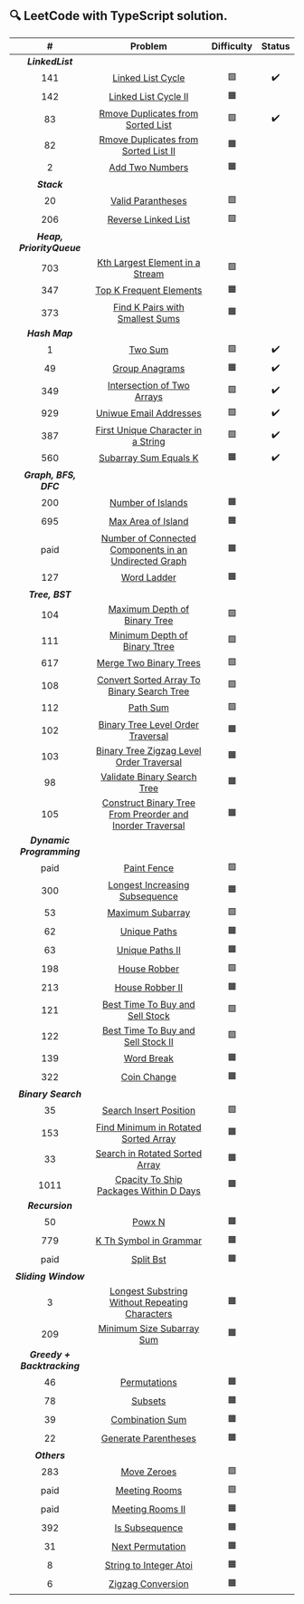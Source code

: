 ## 🔍 LeetCode with TypeScript solution.

|              #              |                                                                        Problem                                                                        |   Difficulty    |       Status       |
| :-------------------------: | :---------------------------------------------------------------------------------------------------------------------------------------------------: | :-------------: | :----------------: |
|      **_LinkedList_**       |                                                                                                                                                       |                 |                    |
|             141             |                                         [Linked List Cycle](https://leetcode.com/problems/linked-list-cycle/)                                         | :green_square:  | :heavy_check_mark: |
|             142             |                                      [Linked List Cycle II](https://leetcode.com/problems/linked-list-cycle-ii/)                                      | :orange_square: |                    |
|             83              |                        [Rmove Duplicates from Sorted List](https://leetcode.com/problems/remove-duplicates-from-sorted-list/)                         | :green_square:  | :heavy_check_mark: |
|             82              |               [Rmove Duplicates from Sorted List II](https://leetcode.com/problems/remove-duplicates-from-sorted-list-ii/description/)                | :orange_square: |                    |
|              2              |                                           [Add Two Numbers](https://leetcode.com/problems/add-two-numbers/)                                           | :orange_square: |                    |
|         **_Stack_**         |                                                                                                                                                       |                 |                    |
|             20              |                                         [Valid Parantheses](https://leetcode.com/problems/valid-parentheses/)                                         | :green_square:  |                    |
|             206             |                                       [Reverse Linked List](https://leetcode.com/problems/reverse-linked-list/)                                       | :green_square:  |                    |
|  **_Heap, PriorityQueue_**  |                                                                                                                                                       |                 |                    |
|             703             |                           [Kth Largest Element in a Stream](https://leetcode.com/problems/kth-largest-element-in-a-stream/)                           | :green_square:  |                    |
|             347             |                                   [Top K Frequent Elements](https://leetcode.com/problems/top-k-frequent-elements/)                                   | :orange_square: |                    |
|             373             |                           [Find K Pairs with Smallest Sums](https://leetcode.com/problems/find-k-pairs-with-smallest-sums/)                           | :orange_square: |                    |
|       **_Hash Map_**        |                                                                                                                                                       |                 |                    |
|              1              |                                                   [Two Sum](https://leetcode.com/problems/two-sum/)                                                   | :green_square:  | :heavy_check_mark: |
|             49              |                                            [Group Anagrams](https://leetcode.com/problems/group-anagrams/)                                            | :orange_square: | :heavy_check_mark: |
|             349             |                                [Intersection of Two Arrays](https://leetcode.com/problems/intersection-of-two-arrays/)                                | :green_square:  | :heavy_check_mark: |
|             929             |                                    [Uniwue Email Addresses](https://leetcode.com/problems/unique-email-addresses/)                                    | :green_square:  | :heavy_check_mark: |
|             387             |                        [First Unique Character in a String](https://leetcode.com/problems/first-unique-character-in-a-string/)                        | :green_square:  | :heavy_check_mark: |
|             560             |                                     [Subarray Sum Equals K](https://leetcode.com/problems/subarray-sum-equals-k/)                                     | :orange_square: | :heavy_check_mark: |
|    **_Graph, BFS, DFC_**    |                                                                                                                                                       |                 |                    |
|             200             |                                         [Number of Islands](https://leetcode.com/problems/number-of-islands/)                                         | :orange_square: |                    |
|             695             |                                        [Max Area of Island](https://leetcode.com/problems/max-area-of-island/)                                        | :orange_square: |                    |
|            paid             |     [Number of Connected Components in an Undirected Graph](https://leetcode.com/problems/number-of-connected-components-in-an-undirected-graph/)     | :orange_square: |                    |
|             127             |                                               [Word Ladder](https://leetcode.com/problems/word-ladder/)                                               | :orange_square: |                    |
|       **_Tree, BST_**       |                                                                                                                                                       |                 |                    |
|             104             |                              [Maximum Depth of Binary Tree](https://leetcode.com/problems/maximum-depth-of-binary-tree/)                              | :green_square:  |                    |
|             111             |                             [Minimum Depth of Binary Ttree](https://leetcode.com/problems/minimum-depth-of-binary-tree/)                              | :green_square:  |                    |
|             617             |                                    [Merge Two Binary Trees](https://leetcode.com/problems/merge-two-binary-trees/)                                    | :green_square:  |                    |
|             108             |                [Convert Sorted Array To Binary Search Tree](https://leetcode.com/problems/convert-sorted-array-to-binary-search-tree/)                | :green_square:  |                    |
|             112             |                                                  [Path Sum](https://leetcode.com/problems/path-sum/)                                                  | :green_square:  |                    |
|             102             |                         [Binary Tree Level Order Traversal](https://leetcode.com/problems/binary-tree-level-order-traversal/)                         | :orange_square: |                    |
|             103             |                  [Binary Tree Zigzag Level Order Traversal](https://leetcode.com/problems/binary-tree-zigzag-level-order-traversal/)                  | :orange_square: |                    |
|             98              |                               [Validate Binary Search Tree](https://leetcode.com/problems/validate-binary-search-tree/)                               | :orange_square: |                    |
|             105             | [Construct Binary Tree From Preorder and Inorder Traversal](https://leetcode.com/problems/construct-binary-tree-from-preorder-and-inorder-traversal/) | :orange_square: |                    |
|  **_Dynamic Programming_**  |                                                                                                                                                       |                 |                    |
|            paid             |                                               [Paint Fence](https://leetcode.com/problems/paint-fence/)                                               | :green_square:  |                    |
|             300             |                            [Longest Increasing Subsequence](https://leetcode.com/problems/longest-increasing-subsequence/)                            | :orange_square: |                    |
|             53              |                                          [Maximum Subarray](https://leetcode.com/problems/maximum-subarray/)                                          | :green_square:  |                    |
|             62              |                                              [Unique Paths](https://leetcode.com/problems/unique-paths/)                                              | :orange_square: |                    |
|             63              |                                           [Unique Paths II](https://leetcode.com/problems/unique-paths-ii/)                                           | :orange_square: |                    |
|             198             |                                              [House Robber](https://leetcode.com/problems/house-robber/)                                              | :green_square:  |                    |
|             213             |                                           [House Robber II](https://leetcode.com/problems/house-robber-ii/)                                           | :orange_square: |                    |
|             121             |                           [Best Time To Buy and Sell Stock](https://leetcode.com/problems/best-time-to-buy-and-sell-stock/)                           | :green_square:  |                    |
|             122             |                        [Best Time To Buy and Sell Stock II](https://leetcode.com/problems/best-time-to-buy-and-sell-stock-ii/)                        | :green_square:  |                    |
|             139             |                                                [Word Break](https://leetcode.com/problems/word-break/)                                                | :orange_square: |                    |
|             322             |                                               [Coin Change](https://leetcode.com/problems/coin-change/)                                               | :orange_square: |                    |
|     **_Binary Search_**     |                                                                                                                                                       |                 |                    |
|             35              |                                    [Search Insert Position](https://leetcode.com/problems/search-insert-position/)                                    | :green_square:  |                    |
|             153             |                      [Find Minimum in Rotated Sorted Array](https://leetcode.com/problems/find-minimum-in-rotated-sorted-array/)                      | :orange_square: |                    |
|             33              |                            [Search in Rotated Sorted Array](https://leetcode.com/problems/search-in-rotated-sorted-array/)                            | :orange_square: |                    |
|            1011             |                   [Cpacity To Ship Packages Within D Days](https://leetcode.com/problems/capacity-to-ship-packages-within-d-days/)                    | :orange_square: |                    |
|       **_Recursion_**       |                                                                                                                                                       |                 |                    |
|             50              |                                                    [Powx N](https://leetcode.com/problems/powx-n/)                                                    | :orange_square: |                    |
|             779             |                                    [K Th Symbol in Grammar](https://leetcode.com/problems/k-th-symbol-in-grammar/)                                    | :orange_square: |                    |
|            paid             |                                                 [Split Bst](https://leetcode.com/problems/split-bst/)                                                 | :orange_square: |                    |
|    **_Sliding Window_**     |                                                                                                                                                       |                 |                    |
|              3              |            [Longest Substring Without Repeating Characters](https://leetcode.com/problems/longest-substring-without-repeating-characters/)            | :orange_square: |                    |
|             209             |                                 [Minimum Size Subarray Sum](https://leetcode.com/problems/minimum-size-subarray-sum/)                                 | :orange_square: |                    |
| **_Greedy + Backtracking_** |                                                                                                                                                       |                 |                    |
|             46              |                                              [Permutations](https://leetcode.com/problems/permutations/)                                              | :orange_square: |                    |
|             78              |                                                   [Subsets](https://leetcode.com/problems/subsets/)                                                   | :orange_square: |                    |
|             39              |                                           [Combination Sum](https://leetcode.com/problems/combination-sum/)                                           | :orange_square: |                    |
|             22              |                                      [Generate Parentheses](https://leetcode.com/problems/generate-parentheses/)                                      | :orange_square: |                    |
|        **_Others_**         |                                                                                                                                                       |                 |                    |
|             283             |                                               [Move Zeroes](https://leetcode.com/problems/move-zeroes/)                                               | :green_square:  |                    |
|            paid             |                                             [Meeting Rooms](https://leetcode.com/problems/meeting-rooms/)                                             | :green_square:  |                    |
|            paid             |                                          [Meeting Rooms II](https://leetcode.com/problems/meeting-rooms-ii/)                                          | :orange_square: |                    |
|             392             |                                            [Is Subsequence](https://leetcode.com/problems/is-subsequence/)                                            | :orange_square: |                    |
|             31              |                                          [Next Permutation](https://leetcode.com/problems/next-permutation/)                                          | :orange_square: |                    |
|              8              |                                    [String to Integer Atoi](https://leetcode.com/problems/string-to-integer-atoi/)                                    | :orange_square: |                    |
|              6              |                                         [Zigzag Conversion](https://leetcode.com/problems/zigzag-conversion/)                                         | :orange_square: |                    |
